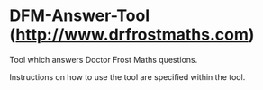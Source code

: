 # DFM-Answer-Tool (http://www.drfrostmaths.com)
Tool which answers Doctor Frost Maths questions.

Instructions on how to use the tool are specified within the tool.
